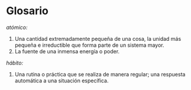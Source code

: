 # Glosario

*atómico:*

1. Una cantidad extremadamente pequeña de una cosa, la unidad más pequeña e irreductible que forma parte de un sistema mayor.
2. La fuente de una inmensa energía o poder.

*hábito:*

1. Una rutina o práctica que se realiza de manera regular; una respuesta automática a una situación específica.
